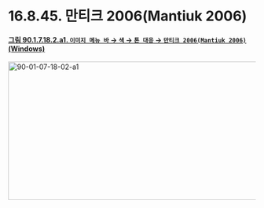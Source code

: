 # 16.8.45. 만티크 2006(Mantiuk 2006)

<a id="90-01-07-18-02-a1"></a>

#### [그림 90.1.7.18.2.a1. `이미지 메뉴 바` → `색` → `톤 대응` → `만티크 2006(Mantiuk 2006)` (Windows)](./90-01-07-18-02-mantiuk_2006.md#90-01-07-18-02-a1)
<img width="507" height="282" alt="90-01-07-18-02-a1" src="https://github.com/user-attachments/assets/fbb1526d-0cd6-4cef-a1d2-7e0897597f1c" />